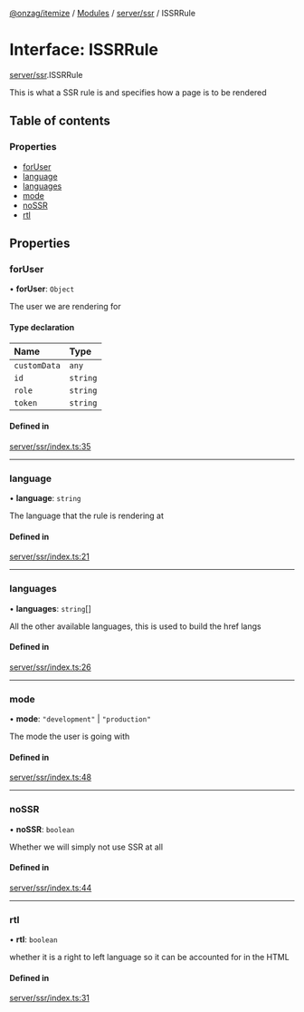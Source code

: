 [@onzag/itemize](../README.md) / [Modules](../modules.md) / [server/ssr](../modules/server_ssr.md) / ISSRRule

# Interface: ISSRRule

[server/ssr](../modules/server_ssr.md).ISSRRule

This is what a SSR rule is and specifies
how a page is to be rendered

## Table of contents

### Properties

- [forUser](server_ssr.ISSRRule.md#foruser)
- [language](server_ssr.ISSRRule.md#language)
- [languages](server_ssr.ISSRRule.md#languages)
- [mode](server_ssr.ISSRRule.md#mode)
- [noSSR](server_ssr.ISSRRule.md#nossr)
- [rtl](server_ssr.ISSRRule.md#rtl)

## Properties

### forUser

• **forUser**: `Object`

The user we are rendering for

#### Type declaration

| Name | Type |
| :------ | :------ |
| `customData` | `any` |
| `id` | `string` |
| `role` | `string` |
| `token` | `string` |

#### Defined in

[server/ssr/index.ts:35](https://github.com/onzag/itemize/blob/73e0c39e/server/ssr/index.ts#L35)

___

### language

• **language**: `string`

The language that the rule is rendering at

#### Defined in

[server/ssr/index.ts:21](https://github.com/onzag/itemize/blob/73e0c39e/server/ssr/index.ts#L21)

___

### languages

• **languages**: `string`[]

All the other available languages, this is used to build
the href langs

#### Defined in

[server/ssr/index.ts:26](https://github.com/onzag/itemize/blob/73e0c39e/server/ssr/index.ts#L26)

___

### mode

• **mode**: ``"development"`` \| ``"production"``

The mode the user is going with

#### Defined in

[server/ssr/index.ts:48](https://github.com/onzag/itemize/blob/73e0c39e/server/ssr/index.ts#L48)

___

### noSSR

• **noSSR**: `boolean`

Whether we will simply not use SSR at all

#### Defined in

[server/ssr/index.ts:44](https://github.com/onzag/itemize/blob/73e0c39e/server/ssr/index.ts#L44)

___

### rtl

• **rtl**: `boolean`

whether it is a right to left language so it
can be accounted for in the HTML

#### Defined in

[server/ssr/index.ts:31](https://github.com/onzag/itemize/blob/73e0c39e/server/ssr/index.ts#L31)

